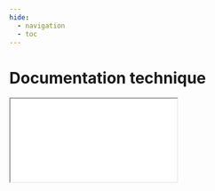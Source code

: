 ```yaml
---
hide:
  - navigation
  - toc
---
```


# Documentation technique

<iframe src="../rok4/index.html"></iframe>
